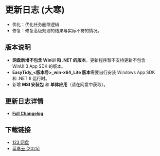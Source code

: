 # 更新日志 (大寒)

- 优化：优化任务删除逻辑
- 修复：修复高级规则的结果与实际不符的情况。

## 版本说明

- **网盘新增不包含 WinUI 和 .NET 的版本**，更新程序暂不支持更新不包含 WinUI 3 App SDK 的版本。
- **EasyTidy_<版本号>_win-x64_Lite 版本**需要自行安装 Windows App SDK 和 .NET 8 运行时。
- 新增 **MSI 安装包** 和 **单体应用**（请在网盘中获取）。

## 更新日志详情

- **[Full Changelog](https://github.com/SaboZhang/EasyTidy/compare/1.1.3.0104...1.2.0.0120)**

## 下载链接

- [123 网盘](https://www.123684.com/s/hbzgTd-fmmt)
- [蓝奏云 (2025)](https://wwoo.lanzouu.com/b02u2ne0eh)
